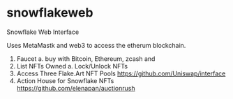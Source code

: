 # snowflakeweb
Snowflake Web Interface

Uses MetaMastk and web3 to access the etherum blockchain.

1. Faucet
  a. buy with Bitcoin, Ethereum, zcash and  
3. List NFTs Owned
  a. Lock/Unlock NFTs
3. Access Three Flake.Art NFT Pools
   https://github.com/Uniswap/interface 
4. Action House for Snowflake NFTs
   https://github.com/elenapan/auctionrush
